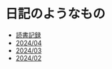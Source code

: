 # 日記のようなもの
- [読書記録](/読書記録.md)
- [2024/04](/202404.md)
- [2024/03](/202403.md)
- [2024/02](/202402.md)

